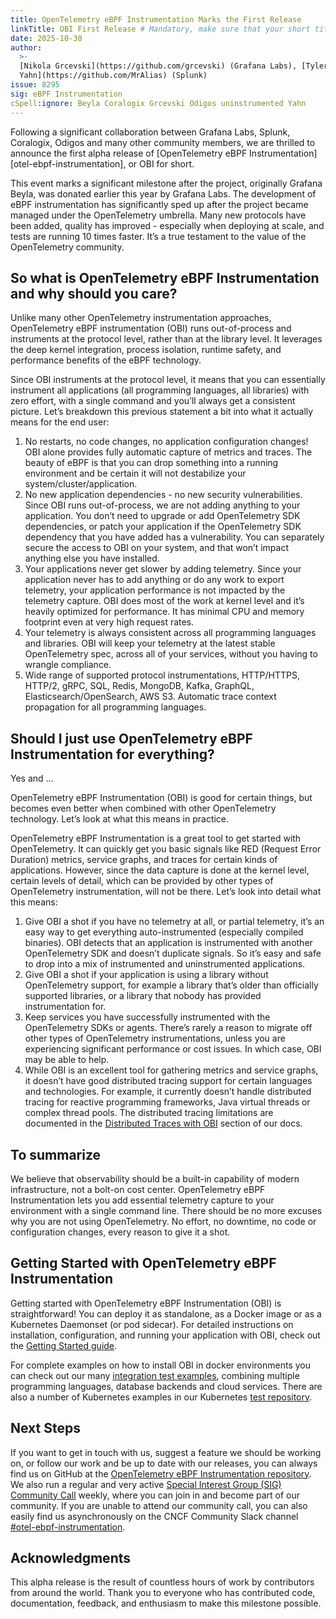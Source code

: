```yaml
---
title: OpenTelemetry eBPF Instrumentation Marks the First Release
linkTitle: OBI First Release # Mandatory, make sure that your short title.
date: 2025-10-30
author:
  >-
  [Nikola Grcevski](https://github.com/grcevski) (Grafana Labs), [Tyler
  Yahn](https://github.com/MrAlias) (Splunk)
issue: 8295
sig: eBPF Instrumentation
cSpell:ignore: Beyla Coralogix Grcevski Odigos uninstrumented Yahn
---
```


Following a significant collaboration between Grafana Labs, Splunk, Coralogix,
Odigos and many other community members, we are thrilled to announce the first
alpha release of [OpenTelemetry eBPF
Instrumentation][otel-ebpf-instrumentation], or OBI for short.

This event marks a significant milestone after the project, originally Grafana
Beyla, was donated earlier this year by Grafana Labs. The development of eBPF
instrumentation has significantly sped up after the project became managed under
the OpenTelemetry umbrella. Many new protocols have been added, quality has
improved - especially when deploying at scale, and tests are running 10 times
faster. It’s a true testament to the value of the OpenTelemetry community.

## So what is OpenTelemetry eBPF Instrumentation and why should you care?

Unlike many other OpenTelemetry instrumentation approaches, OpenTelemetry eBPF
instrumentation (OBI) runs out-of-process and instruments at the protocol level,
rather than at the library level. It leverages the deep kernel integration,
process isolation, runtime safety, and performance benefits of the eBPF
technology.

Since OBI instruments at the protocol level, it means that you can essentially
instrument all applications (all programming languages, all libraries) with zero
effort, with a single command and you’ll always get a consistent picture. Let’s
breakdown this previous statement a bit into what it actually means for the end
user:

1. No restarts, no code changes, no application configuration changes\! OBI
   alone provides fully automatic capture of metrics and traces. The beauty of
   eBPF is that you can drop something into a running environment and be certain
   it will not destabilize your system/cluster/application.
2. No new application dependencies \- no new security vulnerabilities. Since OBI
   runs out-of-process, we are not adding anything to your application. You
   don’t need to upgrade or add OpenTelemetry SDK dependencies, or patch your
   application if the OpenTelemetry SDK dependency that you have added has a
   vulnerability. You can separately secure the access to OBI on your system,
   and that won’t impact anything else you have installed.
3. Your applications never get slower by adding telemetry. Since your
   application never has to add anything or do any work to export telemetry,
   your application performance is not impacted by the telemetry capture. OBI
   does most of the work at kernel level and it’s heavily optimized for
   performance. It has minimal CPU and memory footprint even at very high
   request rates.
4. Your telemetry is always consistent across all programming languages and
   libraries. OBI will keep your telemetry at the latest stable OpenTelemetry
   spec, across all of your services, without you having to wrangle compliance.
5. Wide range of supported protocol instrumentations, HTTP/HTTPS, HTTP/2, gRPC,
   SQL, Redis, MongoDB, Kafka, GraphQL, Elasticsearch/OpenSearch, AWS S3.
   Automatic trace context propagation for all programming languages.

## Should I just use OpenTelemetry eBPF Instrumentation for everything?

Yes and …

OpenTelemetry eBPF Instrumentation (OBI) is good for certain things, but becomes
even better when combined with other OpenTelemetry technology. Let’s look at
what this means in practice.

OpenTelemetry eBPF Instrumentation is a great tool to get started with
OpenTelemetry. It can quickly get you basic signals like RED (Request Error
Duration) metrics, service graphs, and traces for certain kinds of applications.
However, since the data capture is done at the kernel level, certain levels of
detail, which can be provided by other types of OpenTelemetry instrumentation,
will not be there. Let’s look into detail what this means:

1. Give OBI a shot if you have no telemetry at all, or partial telemetry, it’s
   an easy way to get everything auto-instrumented (especially compiled
   binaries). OBI detects that an application is instrumented with another
   OpenTelemetry SDK and doesn’t duplicate signals. So it’s easy and safe to
   drop into a mix of instrumented and uninstrumented applications.
2. Give OBI a shot if your application is using a library without OpenTelemetry
   support, for example a library that’s older than officially supported
   libraries, or a library that nobody has provided instrumentation for.
3. Keep services you have successfully instrumented with the OpenTelemetry SDKs
   or agents. There’s rarely a reason to migrate off other types of
   OpenTelemetry instrumentations, unless you are experiencing significant
   performance or cost issues. In which case, OBI may be able to help.
4. While OBI is an excellent tool for gathering metrics and service graphs, it
   doesn’t have good distributed tracing support for certain languages and
   technologies. For example, it currently doesn’t handle distributed tracing
   for reactive programming frameworks, Java virtual threads or complex thread
   pools. The distributed tracing limitations are documented in the
   [Distributed Traces with OBI](/docs/zero-code/obi/distributed-traces/)
   section of our docs.

## To summarize

We believe that observability should be a built-in capability of modern
infrastructure, not a bolt-on cost center. OpenTelemetry eBPF Instrumentation
lets you add essential telemetry capture to your environment with a single
command line. There should be no more excuses why you are not using
OpenTelemetry. No effort, no downtime, no code or configuration changes, every
reason to give it a shot.

## Getting Started with OpenTelemetry eBPF Instrumentation

Getting started with OpenTelemetry eBPF Instrumentation (OBI) is
straightforward\! You can deploy it as standalone, as a Docker image or as a
Kubernetes Daemonset (or pod sidecar). For detailed instructions on
installation, configuration, and running your application with OBI, check out
the [Getting Started guide](/docs/zero-code/obi/setup/).

For complete examples on how to install OBI in docker environments you can check
out our many
[integration test examples](https://github.com/open-telemetry/opentelemetry-ebpf-instrumentation/tree/main/internal/test/integration),
combining multiple programming languages, database backends and cloud services.
There are also a number of Kubernetes examples in our Kubernetes
[test repository](https://github.com/open-telemetry/opentelemetry-ebpf-instrumentation/tree/main/internal/test/integration/k8s/manifests).

## Next Steps

If you want to get in touch with us, suggest a feature we should be working on,
or follow our work and be up to date with our releases, you can always find us
on GitHub at the
[OpenTelemetry eBPF Instrumentation repository](https://github.com/open-telemetry/opentelemetry-ebpf-instrumentation).
We also run a regular and very active
[Special Interest Group (SIG) Community Call](https://github.com/open-telemetry/community?tab=readme-ov-file#sig-ebpf-instrumentation)
weekly, where you can join in and become part of our community. If you are
unable to attend our community call, you can also easily find us asynchronously
on the CNCF Community Slack channel
[\#otel-ebpf-instrumentation](https://cloud-native.slack.com/archives/C08P9L4FPKJ).

## Acknowledgments

This alpha release is the result of countless hours of work by contributors from
around the world. Thank you to everyone who has contributed code, documentation,
feedback, and enthusiasm to make this milestone possible.
